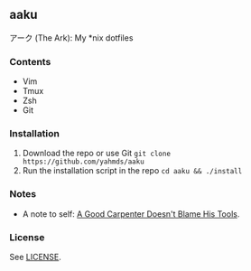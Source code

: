aaku
---

アーク (The Ark): My *nix dotfiles

### Contents

- Vim
- Tmux
- Zsh
- Git

### Installation

1. Download the repo or use Git `git clone https://github.com/yahmds/aaku`
2. Run the installation script in the repo `cd aaku && ./install`

### Notes

- A note to self: [A Good Carpenter Doesn't Blame His Tools](https://yahmds.github.io/blog/the-dotfiles).

### License

See [LICENSE](https://github.com/yahmds/aaku/blob/master/LICENSE).
